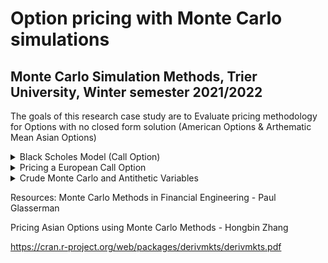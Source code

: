 # Option pricing with Monte Carlo simulations
## Monte Carlo Simulation Methods, Trier University, Winter semester 2021/2022

The goals of this research case study are to Evaluate pricing methodology for Options with no closed form solution (American Options & Arthematic Mean Asian Options)


<details><summary>Black Scholes Model (Call Option)</summary>
<p>
  
| Variables | Description |
| --------- | ----------- |
| **C**     |  Call Option Price |
| **N**     | CDF of the Normal Distribution |
| **S(t)**    | Spot Price of Asset |
| **K**     | Strike price |
| **r**     | risk-free interest rate |
| **t**     | time to maturity |
| **σ**     | volatility of the asset | 

![Black Scholes Call](https://user-images.githubusercontent.com/62930497/151790833-0f3a08e5-5053-4544-b41c-091ce2504cd2.PNG)

</p>
</details>

<details><summary>Pricing a European Call Option</summary>
<p>
  
| Variables | Description |
| --------- | ----------- |
| **S(T)**     |  Call Option Price |
| **N**     | CDF of the Normal Distribution |
| **S(t)**    | Spot Price of Asset |
| **K**     | Strike price |
| **r**     | risk-free interest rate |
| **T**     | Time at Expiration |
| **t**     | Current Time |
| **σ**     | volatility of the asset | 
| **Q**     | Probability Measure |
| **μ**     | Mean |
| **X**     | X ~ N(0,1) |
  
 Standard Brownian motion:
  
 ![Standard Brownian Motion](https://user-images.githubusercontent.com/62930497/151795420-627f880e-c560-4e38-af2b-913a5c75e1fa.PNG)
  
 European Call Option Pricing 
  
 Equation 1: Explicit Brownian Motion
  
 Equation 2: Draw from Standard Normal Distribution
  
 ![European Call Option](https://user-images.githubusercontent.com/62930497/151795578-ef8cdabe-21b1-46b4-a179-050c39b72157.PNG)

</p>
</details>

<details><summary>Crude Monte Carlo and Antithetic Variables</summary>
<p>

Given the expectation:
  
![Expectation](https://user-images.githubusercontent.com/62930497/151938099-e7f644e7-15b1-4f9b-a865-d238c65c5473.PNG)

The crude Monte Carlo is given by:
  
![Crude Monte Carlo](https://user-images.githubusercontent.com/62930497/151938112-00c5500c-603a-4bb7-b24b-55ab61d13ce6.PNG)

The estimate by the antithetic variate method is:
  
![Antithetic Variables](https://user-images.githubusercontent.com/62930497/151938129-1b841f7b-9788-42b9-8bec-4b6bcf274739.PNG)

Given the two antithetic variates are negatively correlated, if the function g is monotonic than variance reduction can be achieved
  
</p>
</details>

Resources:
Monte Carlo Methods in Financial Engineering - Paul Glasserman

Pricing Asian Options using Monte Carlo Methods - Hongbin Zhang

https://cran.r-project.org/web/packages/derivmkts/derivmkts.pdf
